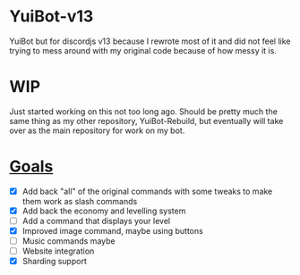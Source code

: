 # YuiBot-v13
 YuiBot but for discordjs v13 because I rewrote most of it and did not feel like trying to mess around with my original code because of how messy it is.
 
 # WIP
 Just started working on this not too long ago. Should be pretty much the same thing as my other repository, YuiBot-Rebuild, but eventually will take over as the main repository for work on my bot.
 
 # [Goals](https://github.com/applefell/YuiBot-v13/projects/1)
 - [x] Add back "all" of the original commands with some tweaks to make them work as slash commands
 - [x] Add back the economy and levelling system
 - [ ] Add a command that displays your level
 - [x] Improved image command, maybe using buttons
 - [ ] Music commands maybe
 - [ ] Website integration
 - [x] Sharding support
